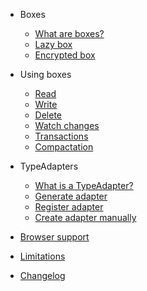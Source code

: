 * Boxes
    * [What are boxes?](boxes.md)
    * [Lazy box](lazy_box.md)
    * [Encrypted box](encrypted_box.md)

* Using boxes
    * [Read](read.md)
    * [Write](write.md)
    * [Delete](delete.md)
    * [Watch changes](watch_changes.md)
    * [Transactions](transactions.md)
    * [Compactation](compactation.md)

* TypeAdapters
    * [What is a TypeAdapter?](type_adapters.md)
    * [Generate adapter](generate_adapter.md)
    * [Register adapter](register_adapter.md)
    * [Create adapter manually](create_adapter_manually.md)

* [Browser support](browser.md)
* [Limitations](limitations.md)
* [Changelog](changelog.md)